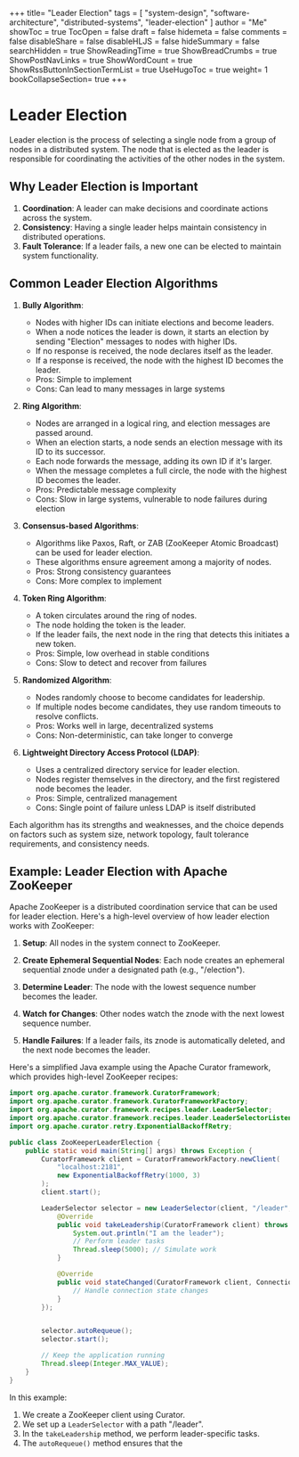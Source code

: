 +++
title= "Leader Election"
tags = [ "system-design", "software-architecture", "distributed-systems", "leader-election" ]
author = "Me"
showToc = true
TocOpen = false
draft = false
hidemeta = false
comments = false
disableShare = false
disableHLJS = false
hideSummary = false
searchHidden = true
ShowReadingTime = true
ShowBreadCrumbs = true
ShowPostNavLinks = true
ShowWordCount = true
ShowRssButtonInSectionTermList = true
UseHugoToc = true
weight= 1
bookCollapseSection= true
+++

# Leader Election

Leader election is the process of selecting a single node from a group of nodes in a distributed system. The node that is elected as the leader is responsible for coordinating the activities of the other nodes in the system.

## Why Leader Election is Important

1. **Coordination**: A leader can make decisions and coordinate actions across the system.
2. **Consistency**: Having a single leader helps maintain consistency in distributed operations.
3. **Fault Tolerance**: If a leader fails, a new one can be elected to maintain system functionality.

## Common Leader Election Algorithms

1. **Bully Algorithm**:
   - Nodes with higher IDs can initiate elections and become leaders.
   - When a node notices the leader is down, it starts an election by sending "Election" messages to nodes with higher IDs.
   - If no response is received, the node declares itself as the leader.
   - If a response is received, the node with the highest ID becomes the leader.
   - Pros: Simple to implement
   - Cons: Can lead to many messages in large systems

2. **Ring Algorithm**:
   - Nodes are arranged in a logical ring, and election messages are passed around.
   - When an election starts, a node sends an election message with its ID to its successor.
   - Each node forwards the message, adding its own ID if it's larger.
   - When the message completes a full circle, the node with the highest ID becomes the leader.
   - Pros: Predictable message complexity
   - Cons: Slow in large systems, vulnerable to node failures during election

3. **Consensus-based Algorithms**:
   - Algorithms like Paxos, Raft, or ZAB (ZooKeeper Atomic Broadcast) can be used for leader election.
   - These algorithms ensure agreement among a majority of nodes.
   - Pros: Strong consistency guarantees
   - Cons: More complex to implement

4. **Token Ring Algorithm**:
   - A token circulates around the ring of nodes.
   - The node holding the token is the leader.
   - If the leader fails, the next node in the ring that detects this initiates a new token.
   - Pros: Simple, low overhead in stable conditions
   - Cons: Slow to detect and recover from failures

5. **Randomized Algorithm**:
   - Nodes randomly choose to become candidates for leadership.
   - If multiple nodes become candidates, they use random timeouts to resolve conflicts.
   - Pros: Works well in large, decentralized systems
   - Cons: Non-deterministic, can take longer to converge

6. **Lightweight Directory Access Protocol (LDAP)**:
   - Uses a centralized directory service for leader election.
   - Nodes register themselves in the directory, and the first registered node becomes the leader.
   - Pros: Simple, centralized management
   - Cons: Single point of failure unless LDAP is itself distributed

Each algorithm has its strengths and weaknesses, and the choice depends on factors such as system size, network topology, fault tolerance requirements, and consistency needs.

## Example: Leader Election with Apache ZooKeeper

Apache ZooKeeper is a distributed coordination service that can be used for leader election. Here's a high-level overview of how leader election works with ZooKeeper:

1. **Setup**: All nodes in the system connect to ZooKeeper.

2. **Create Ephemeral Sequential Nodes**: Each node creates an ephemeral sequential znode under a designated path (e.g., "/election").

3. **Determine Leader**: The node with the lowest sequence number becomes the leader.

4. **Watch for Changes**: Other nodes watch the znode with the next lowest sequence number.

5. **Handle Failures**: If a leader fails, its znode is automatically deleted, and the next node becomes the leader.

Here's a simplified Java example using the Apache Curator framework, which provides high-level ZooKeeper recipes:

```java
import org.apache.curator.framework.CuratorFramework;
import org.apache.curator.framework.CuratorFrameworkFactory;
import org.apache.curator.framework.recipes.leader.LeaderSelector;
import org.apache.curator.framework.recipes.leader.LeaderSelectorListener;
import org.apache.curator.retry.ExponentialBackoffRetry;

public class ZooKeeperLeaderElection {
    public static void main(String[] args) throws Exception {
        CuratorFramework client = CuratorFrameworkFactory.newClient(
            "localhost:2181",
            new ExponentialBackoffRetry(1000, 3)
        );
        client.start();

        LeaderSelector selector = new LeaderSelector(client, "/leader", new LeaderSelectorListener() {
            @Override
            public void takeLeadership(CuratorFramework client) throws Exception {
                System.out.println("I am the leader");
                // Perform leader tasks
                Thread.sleep(5000); // Simulate work
            }

            @Override
            public void stateChanged(CuratorFramework client, ConnectionState newState) {
                // Handle connection state changes
            }
        });


        selector.autoRequeue();
        selector.start();

        // Keep the application running
        Thread.sleep(Integer.MAX_VALUE);
    }
}
```

In this example:

1. We create a ZooKeeper client using Curator.
2. We set up a `LeaderSelector` with a path "/leader".
3. In the `takeLeadership` method, we perform leader-specific tasks.
4. The `autoRequeue()` method ensures that the
